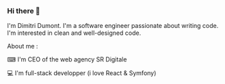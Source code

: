 ### Hi there 👋

I'm Dimitri Dumont. I'm a software engineer passionate about writing code. I'm interested in clean and well-designed code.

About me :

⌨ I'm CEO of the web agency SR Digitale

💻 I'm full-stack developper (i love React & Symfony) 
